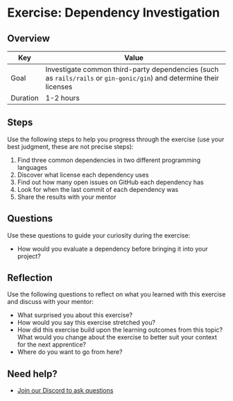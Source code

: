 # Exercise: Dependency Investigation

## Overview

| Key | Value |
| --- | --- |
| Goal | Investigate common third-party dependencies (such as `rails/rails` or `gin-gonic/gin`) and determine their licenses |
| Duration | 1-2 hours |


## Steps

Use the following steps to help you progress through the exercise (use your best judgment, these are not precise steps):

1. Find three common dependencies in two different programming languages
2. Discover what license each dependency uses
3. Find out how many open issues on GitHub each dependency has
4. Look for when the last commit of each dependency was
5. Share the results with your mentor

## Questions

Use these questions to guide your curiosity during the exercise:

- How would you evaluate a dependency before bringing it into your project? 

## Reflection

Use the following questions to reflect on what you learned with this exercise and discuss with your mentor:

- What surprised you about this exercise?
- How would you say this exercise stretched you? 
- How did this exercise build upon the learning outcomes from this topic? What would you change about the exercise to better suit your context for the next apprentice?
- Where do you want to go from here?

## Need help?

- [Join our Discord to ask questions](https://discord.gg/bDVYvG3Czd)
